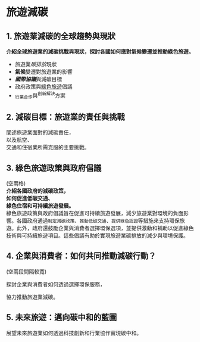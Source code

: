 # 旅遊減碳
## 1. 旅遊業減碳的全球趨勢與現狀
**介紹全球旅遊業的減碳挑戰與現狀，探討各國如何應對氣候變遷並推動綠色旅遊。**
- 旅遊業*碳排放*現狀
- **氣候**變遷對旅遊業的影響
- ***國際協議***與減碳目標
- 政府政策與<ins>綠色旅遊</ins>倡議
- <sub>行業合作</sub>與<sup>創新解決</sup>方案
## 2. 減碳目標：旅遊業的責任與挑戰
闡述旅遊業面對的減碳責任，\
以及航空、\
交通和住宿業所需克服的主要挑戰。
## 3. 綠色旅遊政策與政府倡議
(空兩格)  
**介紹各國政府的減碳政策，  
如何促進低碳交通、  
綠色住宿和可持續旅遊發展。**  
綠色旅遊政策與政府倡議旨在促進可持續旅遊發展，減少旅遊業對環境的負面影響。各國政府通過`制定減碳政策`、`推動低碳交通`、`提供綠色認證`等措施來支持環保旅遊。此外，政府還鼓勵企業與消費者選擇環保選項，並提供激勳和補助以促進綠色技術與可持續旅遊項目。這些倡議有助於實現旅遊業碳排放的減少與環境保護。
## 4. 企業與消費者：如何共同推動減碳行動？
(空兩段間隔較寬)


探討企業與消費者如何透過選擇環保服務，

協力推動旅遊業減碳。
## 5. 未來旅遊：邁向碳中和的藍圖
展望未來旅遊業如何透過科技創新和行業協作實現碳中和。
